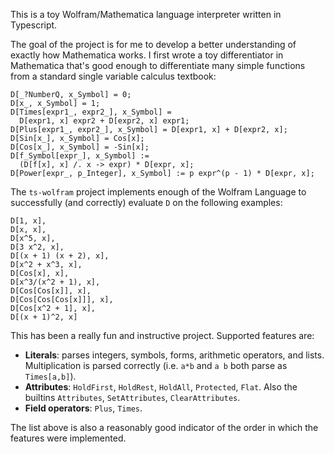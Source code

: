 
This is a toy Wolfram/Mathematica language interpreter written in
Typescript.

The goal of the project is for me to develop a better understanding of
exactly how Mathematica works. I first wrote a toy differentiator in
Mathematica that's good enough to differentiate many simple functions
from a standard single variable calculus textbook:

```wl
D[_?NumberQ, x_Symbol] = 0;
D[x_, x_Symbol] = 1;
D[Times[expr1_, expr2_], x_Symbol] =
  D[expr1, x] expr2 + D[expr2, x] expr1;
D[Plus[expr1_, expr2_], x_Symbol] = D[expr1, x] + D[expr2, x];
D[Sin[x_], x_Symbol] = Cos[x];
D[Cos[x_], x_Symbol] = -Sin[x];
D[f_Symbol[expr_], x_Symbol] :=
  (D[f[x], x] /. x -> expr) * D[expr, x];
D[Power[expr_, p_Integer], x_Symbol] := p expr^(p - 1) * D[expr, x];
```

The `ts-wolfram` project implements enough of the Wolfram Language to
successfully (and correctly) evaluate `D` on the following examples:

```wl
D[1, x],
D[x, x],
D[x^5, x],
D[3 x^2, x],
D[(x + 1) (x + 2), x],
D[x^2 + x^3, x],
D[Cos[x], x],
D[x^3/(x^2 + 1), x],
D[Cos[Cos[x]], x],
D[Cos[Cos[Cos[x]]], x],
D[Cos[x^2 + 1], x],
D[(x + 1)^2, x]
```

This has been a really fun and instructive project. Supported features
are:

- __Literals__: parses integers, symbols, forms, arithmetic operators,
  and lists. Multiplication is parsed correctly (i.e. `a*b` and `a b`
  both parse as `Times[a,b]`).
- __Attributes__: `HoldFirst`, `HoldRest`, `HoldAll`, `Protected`,
  `Flat`. Also the builtins `Attributes`, `SetAttributes`,
  `ClearAttributes`.
- __Field operators__: `Plus`, `Times`.

The list above is also a reasonably good indicator of the order in which
the features were implemented.
